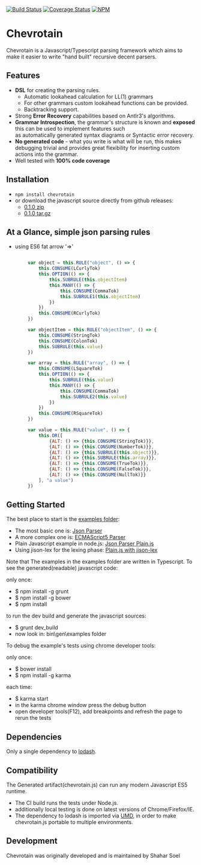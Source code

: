 [![Build Status](https://travis-ci.org/SAP/chevrotain.svg?branch=master)](https://travis-ci.org/SAP/chevrotain)
[![Coverage Status](https://coveralls.io/repos/SAP/chevrotain/badge.svg?branch=master)](https://coveralls.io/r/SAP/chevrotain?branch=master)
[![NPM](https://nodei.co/npm/chevrotain.png?mini=true)](https://npmjs.org/package/chevrotain)

# Chevrotain

Chevrotain is a Javascript/Typescript parsing framework which aims to make it easier to write "hand built" recursive decent parsers.
   
## Features
  * **DSL** for creating the parsing rules.
    * Automatic lookahead calculation for LL(1) grammars
    * For other grammars custom lookahead functions can be provided.
    * Backtracking support.  
  * Strong **Error Recovery** capabilities based on Antlr3's algorithms.
  * **Grammar Introspection**, the grammar's structure is known and **exposed** this can be used to implement features such     
    as automatically generated syntax diagrams or Syntactic error recovery.
  * **No generated code** - what you write is what will be run, this makes debugging trivial and provides great flexibility for inserting custom actions into the grammar.
  * Well tested with **100% code coverage** 
   

## Installation
* ```npm install chevrotain```
* or download the javascript source directly from github releases:
   * [0.1.0 zip](https://github.com/SAP/chevrotain/releases/download/v0.1.0/chevrotain-binaries-0.1.0.zip)
   * [0.1.0 tar.gz](https://github.com/SAP/chevrotain/releases/download/v0.1.0/chevrotain-binaries-0.1.0.tar.gz)


## At a Glance, simple json parsing rules

   * using ES6 fat arrow '=>'

   ```JavaScript
   
           var object = this.RULE("object", () => {
               this.CONSUME(LCurlyTok)
               this.OPTION(() => {
                   this.SUBRULE(this.objectItem)
                   this.MANY(() => {
                       this.CONSUME(CommaTok)
                       this.SUBRULE1(this.objectItem)
                   })
               })
               this.CONSUME(RCurlyTok)
           })
   
           var objectItem = this.RULE("objectItem", () => {
               this.CONSUME(StringTok)
               this.CONSUME(ColonTok)
               this.SUBRULE(this.value)
           })
   
           var array = this.RULE("array", () => {
               this.CONSUME(LSquareTok)
               this.OPTION(() => {
                   this.SUBRULE(this.value)
                   this.MANY(() => {
                       this.CONSUME(CommaTok)
                       this.SUBRULE2(this.value)
                   })
               })
               this.CONSUME(RSquareTok)
           })
   
           var value = this.RULE("value", () => {
               this.OR([
                   {ALT: () => {this.CONSUME(StringTok)}},
                   {ALT: () => {this.CONSUME(NumberTok)}},
                   {ALT: () => {this.SUBRULE(this.object)}},
                   {ALT: () => {this.SUBRULE(this.array)}},
                   {ALT: () => {this.CONSUME(TrueTok)}},
                   {ALT: () => {this.CONSUME(FalseTok)}},
                   {ALT: () => {this.CONSUME(NullTok)}}
               ], "a value")
           })
   ```      

## Getting Started
The best place to start is the [examples folder](https://github.com/SAP/chevrotain/tree/master/examples):
* The most basic one is: [Json Parser](https://github.com/SAP/chevrotain/blob/master/examples/json/json_parser.ts)
* A more complex one is: [ECMAScript5 Parser](https://github.com/SAP/chevrotain/blob/master/examples/examples/ecmascript5_parser.ts)
* Plain Javascript example in node.js: [Json Parser Plain.js](https://github.com/Chevrotain/examples_nodejs)
* Using jison-lex for the lexing phase: [Plain.js with jison-lex](https://github.com/Chevrotain/examples_jison-lex)

Note that The examples in the examples folder are written in Typescript.
To see the generated(readable) javascript code: 

only once:
* $ npm install -g grunt
* $ npm install -g bower
* $ npm install

to run the dev build and generate the javascript sources:
* $ grunt dev_build
* now look in: bin\gen\examples folder

To debug the example's tests using chrome developer tools:

only once:
* $ bower install
* $ npm install -g karma

each time:
* $ karma start
* in the karma chrome window press the debug button   
* open developer tools(F12), add breakpoints and refresh the page to rerun the tests


## Dependencies
Only a single dependency to [lodash](https://lodash.com/).

## Compatibility
The Generated artifact(chevrotain.js) can run any modern Javascript ES5 runtime. 
* The CI build runs the tests under Node.js.
* additionally local testing is done on latest versions of Chrome/Firefox/IE.
* The dependency to lodash is imported via [UMD](https://github.com/umdjs/umd),
  in order to make chevrotain.js portable to multiple environments.
  

## Development
Chevrotain was originally developed and is maintained by Shahar Soel
